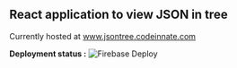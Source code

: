 ## React application to view JSON in tree


Currently hosted at www.jsontree.codeinnate.com

**Deployment status :** ![Firebase Deploy](https://github.com/sarangmane607/json-tree-viewer/workflows/Firebase%20Deploy/badge.svg)
